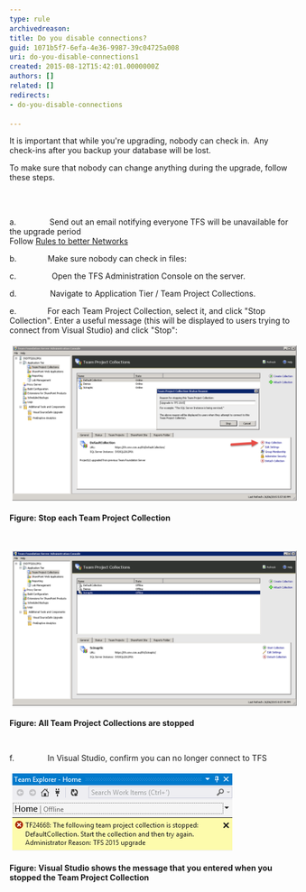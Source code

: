 ```yaml
---
type: rule
archivedreason: 
title: Do you disable connections?
guid: 1071b5f7-6efa-4e36-9987-39c04725a008
uri: do-you-disable-connections1
created: 2015-08-12T15:42:01.0000000Z
authors: []
related: []
redirects:
- do-you-disable-connections

---
```



<p>It is important that while you're upgrading, nobody can check in.  Any check-ins after you backup your database will be lost.</p><p>To make sure that nobody can change anything during the upgrade, follow these steps.</p>
<br><excerpt class='endintro'></excerpt><br>
<p>a.               Send out an email notifying everyone TFS will be unavailable for the upgrade period<br> Follow <a href="http://www.ssw.com.au/SSW/Standards/Rules/RulesToBetterNetworks.aspx#rebootrestart">Rules to better Networks</a>  </p><p>b.              Make sure nobody can check in files:</p><p>c.                Open the TFS Administration Console on the server.</p><p>d.               Navigate to Application Tier / Team Project Collections.</p><p>e.              For each Team Project Collection, select it, and click "Stop Collection". Enter a useful message (this will be displayed to users trying to connect from Visual Studio) and click "Stop":</p><p><img src="stop each term.png" alt="stop each term.png" style="margin:5px;width:650px;" /><br></p><p><strong>Figure: Stop each Team Project Collection</strong></p><p> </p><p><img src="all team project.png" alt="all team project.png" style="margin:5px;width:650px;" /><br></p><p><strong>Figure: All Team Project Collections are stopped</strong></p><p>​<br></p><p>f.               In Visual Studio, confirm you can no longer connect to TFS</p><p><img src="visual studio.png" alt="visual studio.png" style="margin:5px;" /><br></p><p><strong>Figure: Visual Studio shows the message that you entered when you stopped the Team Project Collection</strong><br> <br></p>


